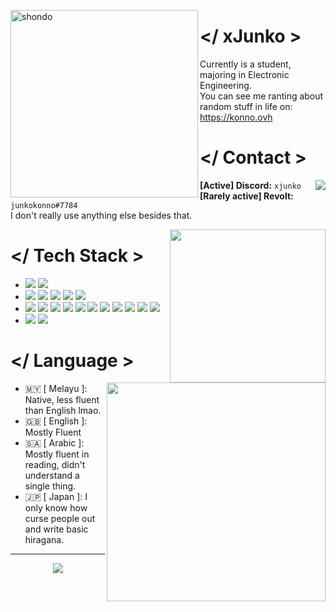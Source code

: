 <p float="left">
  <img src="https://media.discordapp.net/attachments/789168002138374197/1128351237054672916/headbang.gif" alt="shondo" height=300 align="left">
  
  <!-- Info -->
  <p float="left">
    <h1> &lt;/ xJunko &gt; </h1>
    Currently is a student, majoring in Electronic Engineering. <br/>
    You can see me ranting about random stuff in life on: <a href="https://konno.ovh"> https://konno.ovh </a>
  </p>

  <!-- Contact -->
  <p float="left">
    <h1> &lt;/ Contact &gt; </h1>
    <p float="left">
      <a href="https://discord.com/users/xjunko"><img src="https://profile-kozeki-ui.vercel.app/discord/info" align="right"></a>
      <b>[Active] Discord:</b> <code>xjunko</code> <br>
      <b>[Rarely active] Revolt:</b> <code>junkokonno#7784</code> <br>
      I don't really use anything else besides that.
    </p>
  </p>
</p>

<p float="left">
  <img src="https://media1.tenor.com/m/xPhYCnOMgK8AAAAd/fuuka-blue-archive.gif" width=249 height=245 width="auto" align="right">
  <h1> &lt;/ Tech Stack &gt; </h1>
  <p float="left">
    <ul>
      <li> 
        <img src="https://img.shields.io/badge/Arch_Linux-1793D1?style=for-the-badge&logo=arch-linux&logoColor=white">
        <img src="https://img.shields.io/badge/Windows-0078D6?style=for-the-badge&logo=windows&logoColor=white">
      </li>
      <li>
        <img src="https://img.shields.io/badge/Visual_Studio-5C2D91?style=for-the-badge&logo=visual%20studio&logoColor=white">
        <img src="https://img.shields.io/badge/Visual_Studio_Code-0078D4?style=for-the-badge&logo=visual%20studio%20code&logoColor=white">
        <img src="https://img.shields.io/badge/Eclipse-2C2255?style=for-the-badge&logo=eclipse&logoColor=white">
        <img src="https://img.shields.io/badge/Arduino_IDE-00979D?style=for-the-badge&logo=arduino&logoColor=white">
        <img src="https://img.shields.io/badge/Android_Studio-3DDC84?style=for-the-badge&logo=android-studio&logoColor=white">
      </li>
      <li>
        <img src="https://img.shields.io/badge/Python-3776AB?style=for-the-badge&logo=python&logoColor=white">
        <img src="https://img.shields.io/badge/C-00599C?style=for-the-badge&logo=c&logoColor=white">
        <img src="https://img.shields.io/badge/C++-00599C?style=for-the-badge&logo=C%2B%2B&logoColor=white">
        <img src="https://img.shields.io/badge/Go-00ADD8?style=for-the-badge&logo=go&logoColor=white">
        <img src="https://img.shields.io/badge/V-5d87bf?style=for-the-badge&logo=v&logoColor=white">
        <img src="https://img.shields.io/badge/Dart-0175C2?style=for-the-badge&logo=dart&logoColor=white">
        <img src="https://img.shields.io/badge/Flutter-02569B?style=for-the-badge&logo=flutter&logoColor=white">
        <img src="https://img.shields.io/badge/JavaScript-F7DF1E?style=for-the-badge&logo=javascript&logoColor=black">
        <img src="https://img.shields.io/badge/TypeScript-007ACC?style=for-the-badge&logo=typescript&logoColor=white">
        <img src="https://img.shields.io/badge/HTML-239120?style=for-the-badge&logo=html5&logoColor=white">
        <img src="https://img.shields.io/badge/CSS-239120?&style=for-the-badge&logo=css3&logoColor=white">
      </li>
      <li>
        <img src="https://img.shields.io/badge/Discord-API-%2302569B.svg?style=for-the-badge&logo=discord&logoColor=white">
        <img src="https://img.shields.io/badge/mySQL-00758F?style=for-the-badge&logo=mysql&logoColor=white">
      </li>
    </ul>
  </p>
</p>

<p float="left">
  <img src="https://c.tenor.com/tdLMhEHtcZ8AAAAd/tenor.gif" align="right" width=350 >

  # </ Language >
- 🇲🇾 [ Melayu ]: Native, less fluent than English lmao.
- 🇬🇧 [ English ]: Mostly Fluent
- 🇸🇦 [ Arabic ]: Mostly fluent in reading, didn't understand a single thing.
- 🇯🇵 [ Japan ]: I only know how curse people out and write basic hiragana.
</p>

<hr>
<p align="center">
  <img src="https://hits.seeyoufarm.com/api/count/incr/badge.svg?url=https%3A%2F%2Fgithub.com%2FFireReddz&count_bg=%23000000&title_bg=%230A0A0A&icon=&icon_color=%23000000&title=HITS&edge_flat=true"/>
</p>
